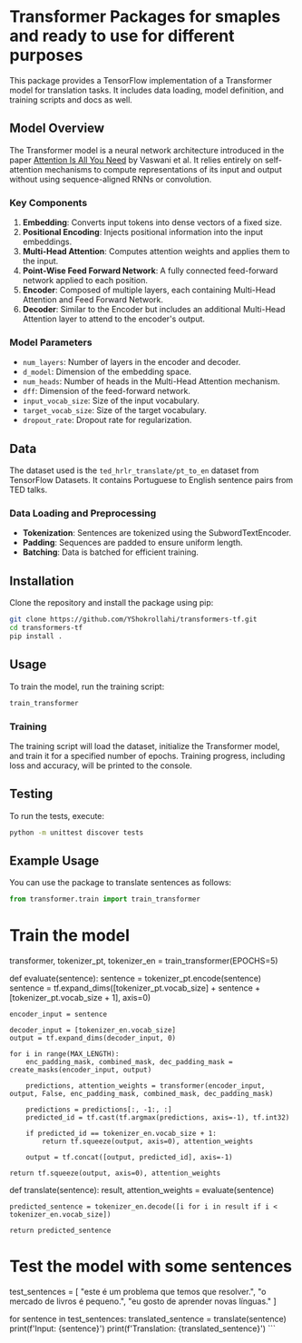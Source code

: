 
# Transformer Packages for smaples and ready to use for different purposes

This package provides a TensorFlow implementation of a Transformer model for translation tasks. It includes data loading, model definition, and training scripts and docs as well.

## Model Overview

The Transformer model is a neural network architecture introduced in the paper [Attention Is All You Need](https://arxiv.org/abs/1706.03762) by Vaswani et al. It relies entirely on self-attention mechanisms to compute representations of its input and output without using sequence-aligned RNNs or convolution.

### Key Components

1. **Embedding**: Converts input tokens into dense vectors of a fixed size.
2. **Positional Encoding**: Injects positional information into the input embeddings.
3. **Multi-Head Attention**: Computes attention weights and applies them to the input.
4. **Point-Wise Feed Forward Network**: A fully connected feed-forward network applied to each position.
5. **Encoder**: Composed of multiple layers, each containing Multi-Head Attention and Feed Forward Network.
6. **Decoder**: Similar to the Encoder but includes an additional Multi-Head Attention layer to attend to the encoder's output.

### Model Parameters

- `num_layers`: Number of layers in the encoder and decoder.
- `d_model`: Dimension of the embedding space.
- `num_heads`: Number of heads in the Multi-Head Attention mechanism.
- `dff`: Dimension of the feed-forward network.
- `input_vocab_size`: Size of the input vocabulary.
- `target_vocab_size`: Size of the target vocabulary.
- `dropout_rate`: Dropout rate for regularization.

## Data

The dataset used is the `ted_hrlr_translate/pt_to_en` dataset from TensorFlow Datasets. It contains Portuguese to English sentence pairs from TED talks.

### Data Loading and Preprocessing

- **Tokenization**: Sentences are tokenized using the SubwordTextEncoder.
- **Padding**: Sequences are padded to ensure uniform length.
- **Batching**: Data is batched for efficient training.

## Installation

Clone the repository and install the package using pip:

```bash
git clone https://github.com/YShokrollahi/transformers-tf.git
cd transformers-tf
pip install .
```

## Usage

To train the model, run the training script:

```bash
train_transformer
```

### Training

The training script will load the dataset, initialize the Transformer model, and train it for a specified number of epochs. Training progress, including loss and accuracy, will be printed to the console.

## Testing

To run the tests, execute:

```bash
python -m unittest discover tests
```

## Example Usage

You can use the package to translate sentences as follows:

```python
from transformer.train import train_transformer
```
# Train the model
transformer, tokenizer_pt, tokenizer_en = train_transformer(EPOCHS=5)

def evaluate(sentence):
    sentence = tokenizer_pt.encode(sentence)
    sentence = tf.expand_dims([tokenizer_pt.vocab_size] + sentence + [tokenizer_pt.vocab_size + 1], axis=0)

    encoder_input = sentence

    decoder_input = [tokenizer_en.vocab_size]
    output = tf.expand_dims(decoder_input, 0)

    for i in range(MAX_LENGTH):
        enc_padding_mask, combined_mask, dec_padding_mask = create_masks(encoder_input, output)

        predictions, attention_weights = transformer(encoder_input, output, False, enc_padding_mask, combined_mask, dec_padding_mask)

        predictions = predictions[:, -1:, :]
        predicted_id = tf.cast(tf.argmax(predictions, axis=-1), tf.int32)

        if predicted_id == tokenizer_en.vocab_size + 1:
            return tf.squeeze(output, axis=0), attention_weights

        output = tf.concat([output, predicted_id], axis=-1)

    return tf.squeeze(output, axis=0), attention_weights

def translate(sentence):
    result, attention_weights = evaluate(sentence)

    predicted_sentence = tokenizer_en.decode([i for i in result if i < tokenizer_en.vocab_size])

    return predicted_sentence

# Test the model with some sentences
test_sentences = [
    "este é um problema que temos que resolver.",
    "o mercado de livros é pequeno.",
    "eu gosto de aprender novas línguas."
]

for sentence in test_sentences:
    translated_sentence = translate(sentence)
    print(f'Input: {sentence}')
    print(f'Translation: {translated_sentence}')
\`\`\`
